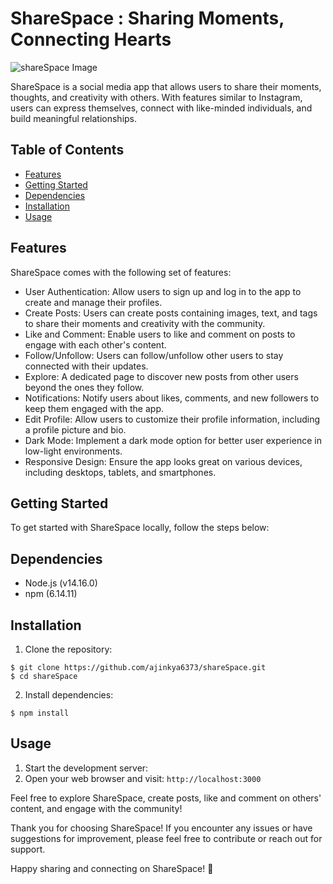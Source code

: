 # ShareSpace : Sharing Moments, Connecting Hearts

![shareSpace Image](/assets/mockup.png "shareSpace App")

ShareSpace is a social media app that allows users to share their moments, thoughts, and creativity with others. With features similar to Instagram, users can express themselves, connect with like-minded individuals, and build meaningful relationships.

## Table of Contents
- [Features](#features)
- [Getting Started](#getting-started)
- [Dependencies](#dependencies)
- [Installation](#installation)
- [Usage](#usage)

## Features
ShareSpace comes with the following set of features:

- User Authentication: Allow users to sign up and log in to the app to create and manage their profiles.
- Create Posts: Users can create posts containing images, text, and tags to share their moments and creativity with the community.
- Like and Comment: Enable users to like and comment on posts to engage with each other's content.
- Follow/Unfollow: Users can follow/unfollow other users to stay connected with their updates.
- Explore: A dedicated page to discover new posts from other users beyond the ones they follow.
- Notifications: Notify users about likes, comments, and new followers to keep them engaged with the app.
- Edit Profile: Allow users to customize their profile information, including a profile picture and bio.
- Dark Mode: Implement a dark mode option for better user experience in low-light environments.
- Responsive Design: Ensure the app looks great on various devices, including desktops, tablets, and smartphones.

## Getting Started
To get started with ShareSpace locally, follow the steps below:

## Dependencies
- Node.js (v14.16.0)
- npm (6.14.11)

## Installation
1. Clone the repository:
```
$ git clone https://github.com/ajinkya6373/shareSpace.git
$ cd shareSpace
```
2. Install dependencies:
```
$ npm install
```

## Usage
1. Start the development server:
2. Open your web browser and visit: `http://localhost:3000`


Feel free to explore ShareSpace, create posts, like and comment on others' content, and engage with the community!


Thank you for choosing ShareSpace! If you encounter any issues or have suggestions for improvement, please feel free to contribute or reach out for support.

Happy sharing and connecting on ShareSpace! 🌟
